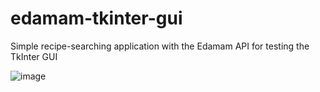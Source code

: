 # edamam-tkinter-gui

Simple recipe-searching application with the Edamam API for testing the TkInter GUI

![image](https://user-images.githubusercontent.com/65985506/180097668-38caf633-2356-478e-9cf0-5e3c29cee7d5.png)
